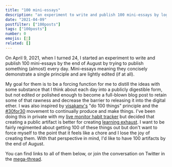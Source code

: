 ```yaml
---
title: "100 mini-essays"
description: "an experiment to write and publish 100 mini-essays by logging my normally private thoughts publicly every day."
date: "2021-04-09"
postfilter: ["100posts"]
tags: ["100posts"]
number: 0
emojis: [📝]
related: []
---
```


On April 9, 2021, when I turned 24, I started an experiment to write and publish 100 mini-essays by the end of August by trying to publish something (almost) every day. Mini-essays meaning they concisely demonstrate a single principle and are lightly edited (if at all).

My goal for them is to be a forcing function for me to distill the ideas with some substance that I think about each day into a publicly digestible form, but not edited or polished enough to become a full-blown blog post to retain some of that rawness and decrease the barrier to releasing it into the digital ether. I was also inspired by [visakanv's](https://twitter.com/visakanv) "do 100 things" principle and the [#30for30](https://ship30for30.com/) movement to continually produce and make things. I've been doing this in private with my [live monitor habit tracker](https://coda.io/@spencer/decoding-your-mind/live-spencer-monitor-22) but decided that creating a public artifact is better for creating [learning exhaust](https://www.swyx.io/learn-in-public/). I want to be fairly regimented about getting 100 of these things out but don't want to force myself to the point that it feels like a chore and I lose the joy of creating them. With that perspective in mind, I'd like to have 100 artifacts by the end of August.

You can find links to all of them below, or join the conversation on Twitter in the [mega-thread](https://twitter.com/spencerc99/status/1381324119543705600).

